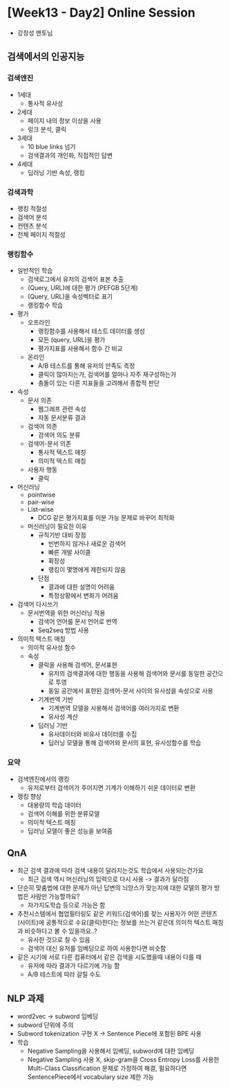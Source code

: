 # [Week13 - Day2] Online Session
  - 강창성 멘토님

## 검색에서의 인공지능
### 검색엔진
  - 1세대 
    - 통사적 유사성
  - 2세대 
    - 페이지 내의 정보 이상을 사용
    - 링크 분석, 클릭
  - 3세대
    - 10 blue links 넘기
    - 검색결과의 개인화, 직접적인 답변
  - 4세대
    - 딥러닝 기반 속성, 랭킹

### 검색과학
  - 랭킹 적절성
  - 검색어 분석
  - 컨텐츠 분석
  - 전체 페이지 적절성

### 랭킹함수
  - 일반적인 학습
    - 검색로그에서 유저의 검색어 표본 추출
    - (Query, URL)에 대한 평가 (PEFGB 5단계)
    - (Query, URL)을 속성벡터로 표기
    - 랭킹함수 학습
  - 평가
    - 오프라인
      - 랭킹함수를 사용해서 테스트 데이터를 생성
      - 모든 (query, URL)을 평가
      - 평가지표를 사용해서 함수 간 비교
    - 온라인
      - A/B 테스트를 통해 유저의 만족도 측정
      - 클릭이 많아지는가, 검색어를 얼마나 자주 재구성하는가
      - 충돌이 있는 다른 지표들을 고려해서 종합적 판단
  - 속성
    - 문서 의존
      - 웹그래프 관련 속성
      - 자동 문서분류 결과
    - 검색어 의존
      - 검색어 의도 분류
    - 검색어-문서 의존
      - 통사적 텍스트 매칭
      - 의미적 텍스트 매칭
    - 사용자 행동
      - 클릭
  - 머신러닝
    - pointwise
    - pair-wise
    - List-wise
      - DCG 같은 평가지표를 미분 가능 문제로 바꾸어 최적화
    - 머신러닝이 필요한 이유
      - 규칙기반 대비 장점
        - 빈번하지 않거나 새로운 검색어
        - 빠른 개발 사이클
        - 확장성
        - 랭킹이 몇명에게 제한되지 않음
      - 단점
        - 결과에 대한 설명이 어려움
        - 특정상황에서 변화가 어려움
  - 검색어 다시쓰기
    - 문서번역을 위한 머신러닝 적용
      - 검색어 언어를 문서 언어로 번역
      - Seq2seq 방법 사용
  - 의미적 텍스트 매칭
    - 의미적 유사성 함수
    - 속성
      - 클릭을 사용해 검색어, 문서표현
        - 유저의 검색결과에 대한 행동을 사용해 검색어와 문서를 동일한 공간으로 투영
        - 동일 공간에서 표햔된 검색어-문서 사이의 유사성을 속성으로 사용
      - 기계번역 기반
        - 기계번역 모델을 사용해서 검색어를 여러가지로 변환
        - 유사성 계산
      - 딥러닝 기반
        - 유사데이터와 비유사 데이터를 수집
        - 딥러닝 모델을 통해 검색어와 문서의 표현, 유사성함수를 학습

### 요약
  - 검색엔진에서의 랭킹
    - 유저로부터 검색어가 주어지면 기계가 이해하기 쉬운 데이터로 변환
  - 랭킹 향상
    - 대용량의 학습 데이터
    - 검색어 이해를 위한 분류모델
    - 의미적 텍스트 매칭
    - 딥러닝 모델이 좋은 성능을 보여줌

## QnA
  - 최근 검색 결과에 따라 검색 내용이 달라지는것도 학습에서 사용되는건가요
    - 최근 검색 역시 머신러닝의 입력으로 다시 사용 -> 결과가 달라짐
  - 단순히 맞춤법에 대한 문제가 아닌 답변의 늬앙스가 맞는지에 대한 모델의 평가 방법은 사람만 가능할까요?
    - 자가지도학습 등으로 가능은 함
  - 추천시스템에서 협업필터링도 같은 키워드(검색어)를 찾는 사용자가 어떤 콘텐츠(사이트)에 공통적으로 수요(클릭)한다는 정보를 쓰는거 같은데 의미적 텍스트 매칭과 비슷하다고 볼 수 있을까요..?
    - 유사한 것으로 칠 수 있음
    - 검색어 대신 유저를 임베딩으로 하여 사용한다면 비슷함
  - 같은 시기에 서로 다른 컴퓨터에서 같은 검색을 시도했을때 내용이 다를 때
    - 유저에 따라 결과가 다르기에 가능 함
    - A/B 테스트에 따라 갈릴 수도

## NLP 과제
  - word2vec -> subword 임베딩
  - subword 단위에 주의
  - Subword tokenization 구현 X -> Sentence Piece에 포함된 BPE 사용
  - 학습
    - Negative Sampling을 사용해서 임베딩, subword에 대한 임베딩
    - Negative Sampling 사용 X, skip-gram을 Cross Entropy Loss를 사용한 Multi-Class Classification 문제로 가정하여 해결, 필요하다면 SentencePiece에서 vocabulary size 제한 가능